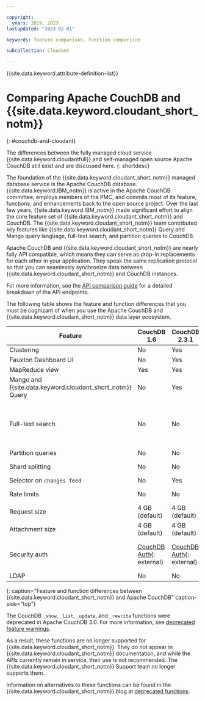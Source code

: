 ```yaml
---

copyright:
  years: 2019, 2023
lastupdated: "2023-02-01"

keywords: feature comparison, function comparison

subcollection: Cloudant

---
```


{{site.data.keyword.attribute-definition-list}}

# Comparing Apache CouchDB and {{site.data.keyword.cloudant_short_notm}}
{: #couchdb-and-cloudant}

The differences between the fully managed cloud service {{site.data.keyword.cloudantfull}} and self-managed open source Apache CouchDB still exist and are discussed here.
{: shortdesc}

The foundation of the {{site.data.keyword.cloudant_short_notm}} managed database service is the Apache CouchDB database. {{site.data.keyword.IBM_notm}} is active in the Apache CouchDB committee, employs members of the PMC, and commits most of its feature, functions, and enhancements back to the open source project. Over the last few years, {{site.data.keyword.IBM_notm}} made significant effort to align the core feature set of {{site.data.keyword.cloudant_short_notm}} and CouchDB. The {{site.data.keyword.cloudant_short_notm}} team contributed key features like {{site.data.keyword.cloudant_short_notm}} Query and Mango query language, full-text search, and partition queries to CouchDB. 

Apache CouchDB and {{site.data.keyword.cloudant_short_notm}} are nearly fully API compatible, which means they can serve as drop-in replacements for each other in your application. They speak the same replication protocol so that you can seamlessly synchronize data between {{site.data.keyword.cloudant_short_notm}} and CouchDB instances.    

For more information, see the [API comparison guide](/docs/Cloudant?topic=Cloudant-comparison-of-ibm-cloudant-and-couchdb-api-endpoints) for a detailed breakdown of the API endpoints.

The following table shows the feature and function differences that you must be cognizant of when you use the Apache CouchDB and {{site.data.keyword.cloudant_short_notm}} data layer ecosystem. 

| Feature | CouchDB 1.6 | CouchDB 2.3.1 | CouchDB 3.x | {{site.data.keyword.cloudant_short_notm}} |
|--------------|----------------|-------------|---------------------| --- |
| Clustering    | No     | Yes | Yes | Yes |
| Fauxton Dashboard UI    | No     | Yes | Yes | Yes |
| MapReduce view    | Yes     | Yes | Yes | Yes |
| Mango and {{site.data.keyword.cloudant_short_notm}} Query    | No     | Yes | Yes | Yes |
| Full-text search    | No     | No | Yes, requires separate installer or container. | Yes |
| Partition queries    | No     | No | Yes | Yes |
| Shard splitting    | No     | No | Yes | Available as tool for {{site.data.keyword.IBM_notm}} Ops. |
| Selector on `changes feed`    | No     | Yes | Yes | Yes |
| Rate limits    | No    | No | No | User-defined [provisioned throughput capacity](/docs/Cloudant?topic=Cloudant-ibm-cloud-public#provisioned-throughput-capacity) settings | 
| Request size    | 4 GB (default)     | 4 GB (default) | 4 GB (default) | 11 MB |
| Attachment size    | 4 GB (default)     | 4 GB (default) | 4 GB (default) | 10 MB |
| Security auth    | [CouchDB Auth](https://docs.couchdb.org/en/stable/intro/security.html#){: external}     | [CouchDB Auth](https://docs.couchdb.org/en/stable/intro/security.html#){: external} | [CouchDB Auth](https://docs.couchdb.org/en/stable/intro/security.html#){: external} | [{{site.data.keyword.cloudant_short_notm}} legacy auth with API Keys](/docs/Cloudant?topic=Cloudant-work-with-your-account#authorization), [{{site.data.keyword.cloud_notm}} IAM](/docs/Cloudant?topic=Cloudant-managing-access-for-cloudant), or [CouchDB Auth](https://docs.couchdb.org/en/stable/intro/security.html#){: external} |
| LDAP    | No     | No | No | No |
{: caption="Feature and function differences between {{site.data.keyword.cloudant_short_notm}} and Apache CouchDB" caption-side="top"}

The CouchDB `_show`, `_list`, `_update`, and `_rewrite` functions were deprecated in Apache CouchDB 3.0. For more information, see [deprecated feature warnings](https://docs.couchdb.org/en/stable/whatsnew/3.0.html#deprecated-feature-warnings).

As a result, these functions are no longer supported for {{site.data.keyword.cloudant_short_notm}}. They do not appear in {{site.data.keyword.cloudant_short_notm}} documentation, and while the APIs currently remain in service, their use is not recommended. The {{site.data.keyword.cloudant_short_notm}} Support team no longer supports them. 

Information on alternatives to these functions can be found in the {{site.data.keyword.cloudant_short_notm}} blog at [deprecated functions](https://blog.cloudant.com/2022/08/16/Show-list-rewrite-udpate-functions-deprecated.html).
